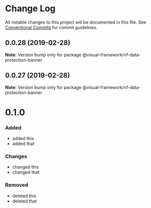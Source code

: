 # Change Log

All notable changes to this project will be documented in this file.
See [Conventional Commits](https://conventionalcommits.org) for commit guidelines.

## 0.0.28 (2019-02-28)

**Note:** Version bump only for package @visual-framework/vf-data-protection-banner





## 0.0.27 (2019-02-28)

**Note:** Version bump only for package @visual-framework/vf-data-protection-banner





# 0.1.0

### Added
- added this
- added that

### Changes

- changed this
- changed that

### Removed

- deleted this
- deleted that
